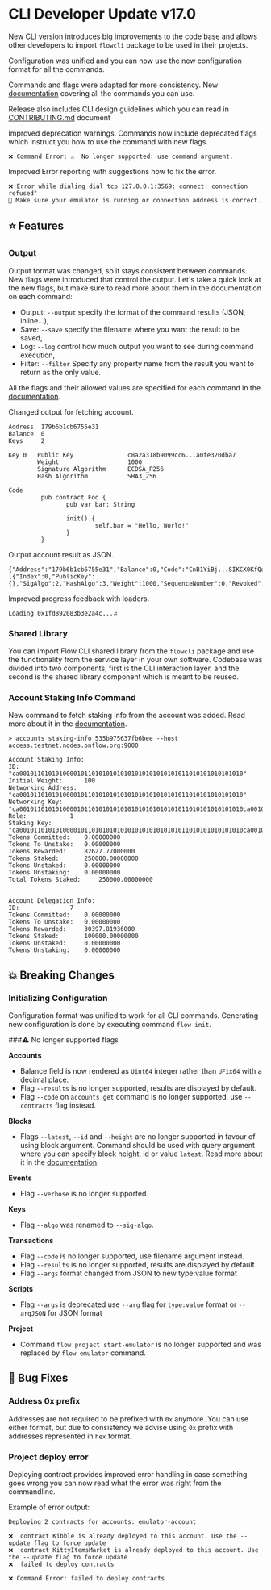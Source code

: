 
# CLI Developer Update v17.0

New CLI version introduces big improvements to the code base and allows 
other developers to import `flowcli` package to be used in their projects.

Configuration was unified and you can now use the new configuration format for all the commands.

Commands and flags were adapted for more consistency.
New [documentation](https://docs.onflow.org/flow-cli/) covering all the commands you can use. 

Release also includes CLI design guidelines which you 
can read in [CONTRIBUTING.md](CONTIRUBUTING.md) document

Improved deprecation warnings. Commands now include deprecated flags which instruct you 
how to use the command with new flags.

```
❌ Command Error: ⚠️  No longer supported: use command argument.
```

Improved Error reporting with suggestions how to fix the error.

```
❌ Error while dialing dial tcp 127.0.0.1:3569: connect: connection refused" 
🙏 Make sure your emulator is running or connection address is correct.
```

## ⭐ Features

### Output
Output format was changed, so it stays consistent between commands. New flags were introduced 
that control the output. Let's take a quick look at the new flags, but make sure to read 
more about them in the documentation on each command:

- Output: `--output` specify the format of the command results (JSON, inline...),
- Save: `--save` specify the filename where you want the result to be saved,
- Log: `--log` control how much output you want to see during command execution,
- Filter: `--filter` Specify any property name from the result you want to return as the only value.

All the flags and their allowed values are specified 
for each command in the [documentation](https://docs.onflow.org/flow-cli/).

Changed output for fetching account.
```
Address  179b6b1cb6755e31
Balance  0
Keys     2

Key 0   Public Key               c8a2a318b9099cc6...a0fe320dba7
        Weight                   1000
        Signature Algorithm      ECDSA_P256
        Hash Algorithm           SHA3_256

Code             
         pub contract Foo {
                pub var bar: String
         
                init() {
                        self.bar = "Hello, World!"
                }
         }
```

Output account result as JSON.
```
{"Address":"179b6b1cb6755e31","Balance":0,"Code":"CnB1YiBj...SIKCX0KfQo=","Keys":[{"Index":0,"PublicKey":{},"SigAlgo":2,"HashAlgo":3,"Weight":1000,"SequenceNumber":0,"Revoked":false}],"Contracts":null}
```

Improved progress feedback with loaders.
```
Loading 0x1fd892083b3e2a4c...⠼
```

### Shared Library

You can import Flow CLI shared library from the `flowcli` package and use the functionality 
from the service layer in your own software. Codebase was divided into two components, first 
is the CLI interaction layer, and the second is the shared library component which is meant 
to be reused.

### Account Staking Info Command
New command to fetch staking info from the account was added. Read more about it in the
[documentation](https://docs.onflow.org/flow-cli/staking-info).

```shell
> accounts staking-info 535b975637fb6bee --host access.testnet.nodes.onflow.org:9000

Account Staking Info:
ID: 			 "ca00101101010100001011010101010101010101010101011010101010101010"
Initial Weight: 	 100
Networking Address: 	 "ca00101101010100001011010101010101010101010101011010101010101010"
Networking Key: 	 "ca00101101010100001011010101010101010101010101011010101010101010ca00101101010100001011010101010101010101010101011010101010101010"
Role: 			 1
Staking Key: 		 "ca00101101010100001011010101010101010101010101011010101010101010ca00101101010100001011010101010101010101010101011010101010101010ca00101101010100001011010101010101010101010101011010101010101010"
Tokens Committed: 	 0.00000000
Tokens To Unstake: 	 0.00000000
Tokens Rewarded: 	 82627.77000000
Tokens Staked: 		 250000.00000000
Tokens Unstaked: 	 0.00000000
Tokens Unstaking: 	 0.00000000
Total Tokens Staked: 	 250000.00000000


Account Delegation Info:
ID: 			 7
Tokens Committed: 	 0.00000000
Tokens To Unstake: 	 0.00000000
Tokens Rewarded: 	 30397.81936000
Tokens Staked: 		 100000.00000000
Tokens Unstaked: 	 0.00000000
Tokens Unstaking: 	 0.00000000

```

## 💥 Breaking Changes

### Initializing Configuration
Configuration format was unified to work for all CLI commands. 
Generating new configuration is done by executing command `flow init`. 

###⚠️  No longer supported flags 

**Accounts**
- Balance field is now rendered as `Uint64` integer rather than `UFix64` with a decimal place.
- Flag `--results` is no longer supported, results are displayed by default.
- Flag `--code` on `accounts get` command is no longer supported, use `--contracts` flag instead.

**Blocks**
- Flags `--latest`, `--id` and `--height` are no longer supported in favour of using block argument.
Command should be used with query argument where you can specify block height, id or value `latest`.
Read more about it in the [documentation](https://docs.onflow.org/flow-cli/get-blocks).
  
**Events**
- Flag `--verbose` is no longer supported. 

**Keys**
- Flag `--algo` was renamed to `--sig-algo`.

**Transactions**
- Flag `--code` is no longer supported, use filename argument instead.
- Flag `--results` is no longer supported, results are displayed by default.
- Flag `--args` format changed from JSON to new type:value format   

**Scripts**
- Flag `--args` is deprecated use `--arg` flag 
  for `type:value` format or `--argJSON` for JSON format

**Project**
- Command `flow project start-emulator` is no longer supported 
  and was replaced by `flow emulator` command.


## 🐞 Bug Fixes

### Address 0x prefix
Addresses are not required to be prefixed with `0x` anymore. You can use either format, but 
due to consistency we advise using `0x` prefix with addresses represented in `hex` format.

### Project deploy error
Deploying contract provides improved error handling in case something goes wrong you 
can now read what the error was right from the commandline. 

Example of error output:
```
Deploying 2 contracts for accounts: emulator-account

❌  contract Kibble is already deployed to this account. Use the --update flag to force update
❌  contract KittyItemsMarket is already deployed to this account. Use the --update flag to force update
❌  failed to deploy contracts

❌ Command Error: failed to deploy contracts
```

    